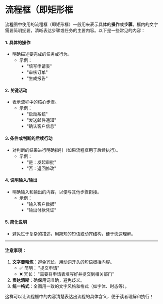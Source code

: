 # 流程框（即矩形框

流程图中使用的流程框（即矩形框）一般用来表示具体的**操作**或**步骤**。框内的文字需要简明扼要，清晰表达步骤或任务的主要内容。以下是一些常见的内容：

#### 1. **具体的操作**

* 明确描述要完成的任务或行为。
  * 示例：
    * "填写申请表"
    * "审核订单"
    * "生成报告"

#### 2. **关键活动**

* 表示流程中的核心步骤。
  * 示例：
    * "启动系统"
    * "发送邮件通知"
    * "确认客户信息"

#### 3. **条件或判断的后续行动**

* 对判断的结果进行明确指引（如果流程框用于后续执行）。
  * 示例：
    * "是：发起审批"
    * "否：返回修改"

#### 4. **说明输入/输出**

* 明确输入和输出的内容，以便与其他步骤衔接。
  * 示例：
    * "输入客户数据"
    * "输出付款凭证"

#### 5. **简化说明**

* 避免过于复杂的描述，用简短的短语或动宾结构，便于快速理解。

***

#### **注意事项**：

1. **文字要精炼**：避免冗长，用动词开头的短语概括内容。
   * ✅ 简明： "提交申请"
   * ❌ 冗长： "需要将申请表填写好并提交到相关部门"
2. **表达清晰**：确保用词准确，避免歧义。
3. **统一格式**：全图用一致的文字风格和格式（如字体、时态等）。

这样可以让流程框中的内容清楚表达出流程的具体含义，便于读者理解和执行！
